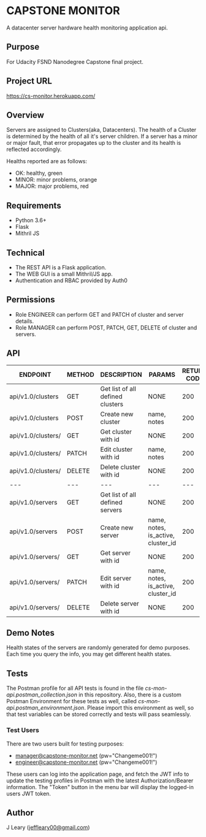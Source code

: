 # CAPSTONE MONITOR
A datacenter server hardware health monitoring application api.

## Purpose
For Udacity FSND Nanodegree Capstone final project.

## Project URL
https://cs-monitor.herokuapp.com/

## Overview
Servers are assigned to Clusters(aka, Datacenters).
The health of a Cluster is determined by the health of all it's server children.
If a server has a minor or major fault, that error propagates up to the cluster
and its health is reflected accordingly.

Healths reported are as follows:
 - OK: healthy, green
 - MINOR: minor problems, orange
 - MAJOR: major problems, red

## Requirements
 - Python 3.6+
 - Flask
 - Mithril JS

## Technical
- The REST API is a Flask application.
- The WEB GUI is a small Mithril/JS app.
- Authentication and RBAC provided by Auth0

## Permissions
- Role ENGINEER can perform GET and PATCH of cluster and server details.
- Role MANAGER can perform POST, PATCH, GET, DELETE of cluster and servers.

## API
| ENDPOINT                | METHOD  | DESCRIPTION | PARAMS | RETURN CODE |
| ---                     | ---     | --- | --- | --- |
| api/v1.0/clusters       | GET     | Get list of all defined clusters | NONE | 200 |
| api/v1.0/clusters       | POST    | Create new cluster | name, notes | 200 |
| api/v1.0/clusters/<id>  | GET     | Get cluster with id | NONE | 200 |
| api/v1.0/clusters/<id>  | PATCH   | Edit cluster with id | name, notes | 200 |
| api/v1.0/clusters/<id>  | DELETE  | Delete cluster with id | NONE | 200 |
| ---                     | ---     | --- | --- | --- |
| api/v1.0/servers        | GET     | Get list of all defined servers | NONE | 200 |
| api/v1.0/servers        | POST    | Create new server | name, notes, is_active, cluster_id | 200 |
| api/v1.0/servers/<id>   | GET     | Get server with id | NONE | 200 |
| api/v1.0/servers/<id>   | PATCH   | Edit server with id | name, notes, is_active, cluster_id | 200 |
| api/v1.0/servers/<id>   | DELETE  | Delete server with id | NONE | 200 |

## Demo Notes
Health states of the servers are randomly generated for demo purposes.
Each time you query the info, you may get different health states.

## Tests
The Postman profile for all API tests is found in the file *cs-mon-api.postman_collection.json* in this repository.
Also, there is a custom Postman Environment for these tests as well, called *cs-mon-api.postman_environment.json*. Please import this environment as well, so that test variables can be stored correctly and tests will pass seamlessly.

### Test Users
There are two users built for testing purposes:
- manager@capstone-monitor.net (pw="Changeme001!")
- engineer@capstone-monitor.net (pw="Changeme001!")

These users can log into the application page, and fetch the JWT info to update the testing profiles in Postman with the latest Authorization/Bearer information.
The "Token" button in the menu bar will display the logged-in users JWT token.

## Author
J Leary (jeffleary00@gmail.com)
